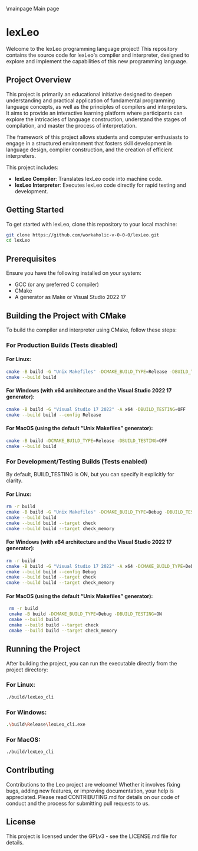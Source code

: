 \mainpage Main page

# lexLeo

Welcome to the lexLeo programming language project! This repository contains the source code for lexLeo's compiler and interpreter, designed to explore and implement the capabilities of this new programming language.

## Project Overview

This project is primarily an educational initiative designed to deepen understanding and practical application of fundamental programming language concepts, as well as the principles of compilers and interpreters. It aims to provide an interactive learning platform where participants can explore the intricacies of language construction, understand the stages of compilation, and master the process of interpretation.

The framework of this project allows students and computer enthusiasts to engage in a structured environment that fosters skill development in language design, compiler construction, and the creation of efficient interpreters.

This project includes:

- **lexLeo Compiler**: Translates lexLeo code into machine code.
- **lexLeo Interpreter**: Executes lexLeo code directly for rapid testing and development.

## Getting Started

To get started with lexLeo, clone this repository to your local machine:

```bash
git clone https://github.com/workaholic-v-0-0-0/lexLeo.git
cd lexLeo
```

## Prerequisites

Ensure you have the following installed on your system:

- GCC (or any preferred C compiler)
- CMake
- A generator as Make or Visual Studio 2022 17

## Building the Project with CMake

To build the compiler and interpreter using CMake, follow these steps:

### For Production Builds (Tests disabled)

#### For Linux:
   ```bash
   cmake -B build -G "Unix Makefiles" -DCMAKE_BUILD_TYPE=Release -DBUILD_TESTING=OFF
   cmake --build build
   ```
#### For Windows (with x64 architecture and the Visual Studio 2022 17 generator):
   ```bash
   cmake -B build -G "Visual Studio 17 2022" -A x64 -DBUILD_TESTING=OFF
   cmake --build build --config Release
   ```
#### For MacOS (using the default “Unix Makefiles” generator):
   ```bash
   cmake -B build -DCMAKE_BUILD_TYPE=Release -DBUILD_TESTING=OFF
   cmake --build build
   ```

### For Development/Testing Builds (Tests enabled)

By default, BUILD_TESTING is ON, but you can specify it explicitly for clarity.

#### For Linux:
   ```bash
  rm -r build
  cmake -B build -G "Unix Makefiles" -DCMAKE_BUILD_TYPE=Debug -DBUILD_TESTING=ON
  cmake --build build
  cmake --build build --target check
  cmake --build build --target check_memory
   ```
#### For Windows (with x64 architecture and the Visual Studio 2022 17 generator):
   ```bash
  rm -r build
  cmake -B build -G "Visual Studio 17 2022" -A x64 -DCMAKE_BUILD_TYPE=Debug -DBUILD_TESTING=ON
  cmake --build build --config Debug
  cmake --build build --target check
  cmake --build build --target check_memory
   ```
#### For MacOS (using the default “Unix Makefiles” generator):
   ```bash
    rm -r build
    cmake -B build -DCMAKE_BUILD_TYPE=Debug -DBUILD_TESTING=ON
    cmake --build build
    cmake --build build --target check
    cmake --build build --target check_memory
   ```

## Running the Project

After building the project, you can run the executable directly from the project
directory:

### For Linux:
   ```bash
   ./build/lexLeo_cli
   ```
### For Windows:
   ```bash
   .\build\Release\lexLeo_cli.exe
   ```
### For MacOS:
   ```bash
   ./build/lexLeo_cli
   ```

## Contributing

Contributions to the Leo project are welcome! Whether it involves 
fixing bugs, adding new features, or improving documentation, your 
help is appreciated. Please read CONTRIBUTING.md for details on our 
code of conduct and the process for submitting pull requests to us.

## License

This project is licensed under the GPLv3 - see the LICENSE.md file for details.